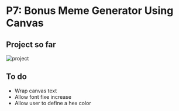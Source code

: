 # P7: Bonus Meme Generator Using Canvas

## Project so far
![project](https://github.com/UndreamtMayhem/Udacity-Front-End-Web-Development/blob/master/P5%20NEIGHBOURHOOD%20MAP/completed_project.PNG)


## To do
- Wrap canvas text
- Allow font fixe increase
- Allow user to define a hex color
